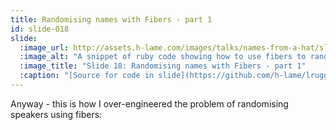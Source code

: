```yaml
---
title: Randomising names with Fibers - part 1
id: slide-018
slide:
  :image_url: http://assets.h-lame.com/images/talks/names-from-a-hat/slides/018.png
  :image_alt: "A snippet of ruby code showing how to use fibers to randomise names from an array; source: https://github.com/h-lame/lruggery/blob/4e02855d64a111c8ee72e1a736da7a868384a1f8/names_from_a_hat/randomize_speakers.rb"
  :image_title: "Slide 18: Randomising names with Fibers - part 1"
  :caption: "[Source for code in slide](https://github.com/h-lame/lruggery/blob/4e02855d64a111c8ee72e1a736da7a868384a1f8/names_from_a_hat/randomize_speakers.rb)\n"
---
```

Anyway - this is how I over-engineered the problem of randomising speakers using fibers:
